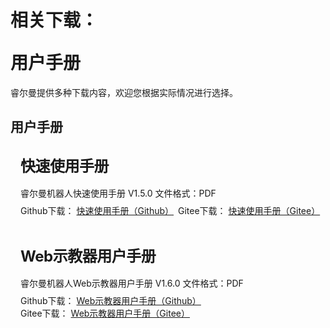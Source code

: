 # <p class="hidden">相关下载：</p>用户手册

睿尔曼提供多种下载内容，欢迎您根据实际情况进行选择。

## 用户手册

<div class="wrap">
    <div class="d-flex">
        <div class="wrap-item1">
            <h2>快速使用手册</h2>
            <p>睿尔曼机器人快速使用手册 V1.5.0  文件格式：PDF</p>
            <div class="w-100 d-flex flex-h-satrt flex-v-center">
                <p>Github下载： <a href="https://github.com/RealManRobot/rm_docs/blob/user_public/docs/robot/userManual/" target="_blank">快速使用手册（Github）</a></p>
                <p>Gitee下载： <a href="https://gitee.com/RealManRobot/rm_docs/blob/user_public/docs/robot/userManual/" target="_blank">快速使用手册（Gitee）</a></p>
            </div>
        </div>
    </div>
</div>

<div class="wrap">
    <div class="d-flex">
        <div class="wrap-item1">
            <h2>Web示教器用户手册</h2>
            <p>睿尔曼机器人Web示教器用户手册 V1.6.0 文件格式：PDF</p>
            <div class="w-100 d-flex flex-h-satrt flex-v-center">
                <p>Github下载： <a href="https://github.com/RealManRobot/rm_docs/blob/user_public/docs/robot/userManual/" target="_blank">Web示教器用户手册（Github）</a></p>
                <p>Gitee下载： <a href="https://gitee.com/RealManRobot/rm_docs/blob/user_public/docs/robot/userManual/" target="_blank">Web示教器用户手册（Gitee）</a></p>
            </div>
        </div>
    </div>
</div>

<style>
.wrap{
    position:relative;
    width:100%;
    border-radius: 8px;
    background-color:var(--vp-c-bg);
    margin:16px 0;
    padding:16px;
    font-size: var(--vp-custom-block-font-size);
}

.d-flex{
    display:flex;
    flex-wrap:wrap;
}
.flex-h-start{
    justify-content: flex-start;
}
.flex-v-center{
  align-items: center;
}
.wrap-item1{
     width:100%;
}
.wrap-item2{
    width:12%;
    display:flex;
    justify-content: end;
    align-items: center;
}
.wrap-item1 h2{
    font-size:24px !important;
    line-height:32px !important;
    letter-spacing: -0.02em !important;
    height:32px !important;
    margin:0 0 16px 0 !important;
    border-top:none !important;
    padding-top:0 !important;
}

.wrap-item1 p{
    color:var(--vp-c-text-2) !important;
    margin: 0 !important;
    width:auto;
    min-width:50%;  
}
.wrap-item2 p{
    width:100%;
    text-align:center;
    color:var(--vp-c-text-2) !important;
}

.wrap-item1>p{
    color:var(--vp-c-text-2) !important;
    margin:0 0 8px 0 !important;

}
</style>
